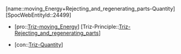 ﻿---
type: TrizContradiction
aliases:
- moving_Energy+Rejecting_and_regenerating_parts-Quantity
license: CC BY-SA 4.0
copyright: https://github.com/SpocWeb
IsDeleted: false
IsReadOnly: false
Confidential: public
tags: 
- Triz/Contradiction
---
[name::moving_Energy+Rejecting_and_regenerating_parts-Quantity]
[SpocWebEntityId::24499]
+ [pro::[Triz-moving_Energy](tech/Triz/Parameter/Triz-moving_Energy.md)]
[Triz-Principle::[Triz-Rejecting_and_regenerating_parts](tech/Triz/Principle/Triz-Rejecting_and_regenerating_parts.md)]
- [con::[Triz-Quantity](tech/Triz/Parameter/Triz-Quantity.md)]

